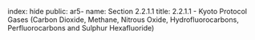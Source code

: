index: hide
public: ar5-
name: Section 2.2.1.1
title: 2.2.1.1 - Kyoto Protocol Gases (Carbon Dioxide, Methane, Nitrous Oxide, Hydrofluorocarbons, Perfluorocarbons and Sulphur Hexafluoride)


